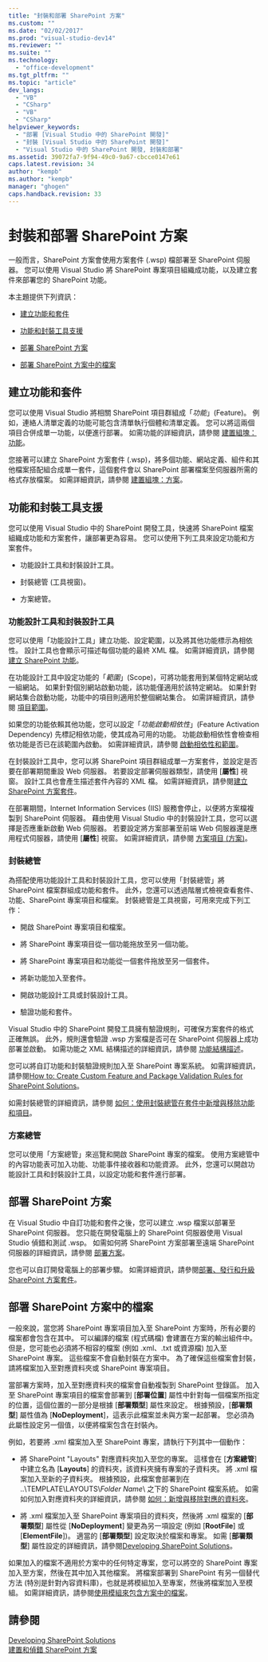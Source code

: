 ```yaml
---
title: "封裝和部署 SharePoint 方案"
ms.custom: ""
ms.date: "02/02/2017"
ms.prod: "visual-studio-dev14"
ms.reviewer: ""
ms.suite: ""
ms.technology: 
  - "office-development"
ms.tgt_pltfrm: ""
ms.topic: "article"
dev_langs: 
  - "VB"
  - "CSharp"
  - "VB"
  - "CSharp"
helpviewer_keywords: 
  - "部署 [Visual Studio 中的 SharePoint 開發]"
  - "封裝 [Visual Studio 中的 SharePoint 開發]"
  - "Visual Studio 中的 SharePoint 開發, 封裝和部署"
ms.assetid: 39072fa7-9f94-49c0-9a67-cbcce0147e61
caps.latest.revision: 34
author: "kempb"
ms.author: "kempb"
manager: "ghogen"
caps.handback.revision: 33
---
```

# 封裝和部署 SharePoint 方案
  一般而言，SharePoint 方案會使用方案套件 \(.wsp\) 檔部署至 SharePoint 伺服器。  您可以使用 Visual Studio 將 SharePoint 專案項目組織成功能，以及建立套件來部署您的 SharePoint 功能。  
  
 本主題提供下列資訊：  
  
-   [建立功能和套件](#Creating)  
  
-   [功能和封裝工具支援](#Tools)  
  
-   [部署 SharePoint 方案](#Deploying)  
  
-   [部署 SharePoint 方案中的檔案](#DeployingFiles)  
  
##  <a name="Creating"></a> 建立功能和套件  
 您可以使用 Visual Studio 將相關 SharePoint 項目群組成「*功能*」\(Feature\)。  例如，連絡人清單定義的功能可能包含清單執行個體和清單定義。  您可以將這兩個項目合併成單一功能，以便進行部署。  如需功能的詳細資訊，請參閱 [建置組塊：功能](http://go.microsoft.com/fwlink/?LinkID=169183)。  
  
 您接著可以建立 SharePoint 方案套件 \(.wsp\)，將多個功能、網站定義、組件和其他檔案搭配組合成單一套件，這個套件會以 SharePoint 部署檔案至伺服器所需的格式存放檔案。  如需詳細資訊，請參閱 [建置組塊：方案](http://go.microsoft.com/fwlink/?LinkID=169186)。  
  
##  <a name="Tools"></a> 功能和封裝工具支援  
 您可以使用 Visual Studio 中的 SharePoint 開發工具，快速將 SharePoint 檔案組織成功能和方案套件，讓部署更為容易。  您可以使用下列工具來設定功能和方案套件。  
  
-   功能設計工具和封裝設計工具。  
  
-   封裝總管 \(工具視窗\)。  
  
-   方案總管。  
  
### 功能設計工具和封裝設計工具  
 您可以使用「功能設計工具」建立功能、設定範圍，以及將其他功能標示為相依性。  設計工具也會顯示可描述每個功能的最終 XML 檔。  如需詳細資訊，請參閱[建立 SharePoint 功能](../sharepoint/creating-sharepoint-features.md)。  
  
 在功能設計工具中設定功能的「*範圍*」\(Scope\)，可將功能套用到某個特定網站或一組網站。  如果針對個別網站啟動功能，該功能僅適用於該特定網站。  如果針對網站集合啟動功能，功能中的項目則適用於整個網站集合。  如需詳細資訊，請參閱 [項目範圍](http://go.microsoft.com/fwlink/?LinkID=169189)。  
  
 如果您的功能依賴其他功能，您可以設定「*功能啟動相依性*」\(Feature Activation Dependency\) 先標記相依功能，使其成為可用的功能。  功能啟動相依性會檢查相依功能是否已在該範圍內啟動。  如需詳細資訊，請參閱 [啟動相依性和範圍](http://go.microsoft.com/fwlink/?LinkID=169190)。  
  
 在封裝設計工具中，您可以將 SharePoint 項目群組成單一方案套件，並設定是否要在部署期間重設 Web 伺服器。  若要設定部署伺服器類型，請使用 \[**屬性**\] 視窗。  設計工具也會產生描述套件內容的 XML 檔。  如需詳細資訊，請參閱[建立 SharePoint 方案套件](../sharepoint/creating-sharepoint-solution-packages.md)。  
  
 在部署期間，Internet Information Services \(IIS\) 服務會停止，以便將方案檔複製到 SharePoint 伺服器。  藉由使用 Visual Studio 中的封裝設計工具，您可以選擇是否應重新啟動 Web 伺服器。  若要設定將方案部署至前端 Web 伺服器還是應用程式伺服器，請使用 \[**屬性**\] 視窗。  如需詳細資訊，請參閱 [方案項目 \(方案\)](http://go.microsoft.com/fwlink/?LinkID=169191)。  
  
### 封裝總管  
 為搭配使用功能設計工具和封裝設計工具，您可以使用「封裝總管」將 SharePoint 檔案群組成功能和套件。  此外，您還可以透過階層式檢視查看套件、功能、SharePoint 專案項目和檔案。  封裝總管是工具視窗，可用來完成下列工作：  
  
-   開啟 SharePoint 專案項目和檔案。  
  
-   將 SharePoint 專案項目從一個功能拖放至另一個功能。  
  
-   將 SharePoint 專案項目和功能從一個套件拖放至另一個套件。  
  
-   將新功能加入至套件。  
  
-   開啟功能設計工具或封裝設計工具。  
  
-   驗證功能和套件。  
  
 Visual Studio 中的 SharePoint 開發工具擁有驗證規則，可確保方案套件的格式正確無誤。  此外，規則還會驗證 .wsp 方案檔是否可在 SharePoint 伺服器上成功部署並啟動。  如需功能之 XML 結構描述的詳細資訊，請參閱 [功能結構描述](http://go.microsoft.com/fwlink/?LinkID=169192)。  
  
 您可以將自訂功能和封裝驗證規則加入至 SharePoint 專案系統。  如需詳細資訊，請參閱[How to: Create Custom Feature and Package Validation Rules for SharePoint Solutions](../sharepoint/how-to-create-custom-feature-and-package-validation-rules-for-sharepoint-solutions.md)。  
  
 如需封裝總管的詳細資訊，請參閱 [如何：使用封裝總管在套件中新增與移除功能和項目](../sharepoint/how-to-add-and-remove-features-and-items-to-a-package-by-using-the-packaging-explorer.md)。  
  
### 方案總管  
 您可以使用「方案總管」來巡覽和開啟 SharePoint 專案的檔案。  使用方案總管中的內容功能表可加入功能、功能事件接收器和功能資源。  此外，您還可以開啟功能設計工具和封裝設計工具，以設定功能和套件進行部署。  
  
##  <a name="Deploying"></a> 部署 SharePoint 方案  
 在 Visual Studio 中自訂功能和套件之後，您可以建立 .wsp 檔案以部署至 SharePoint 伺服器。  您只能在開發電腦上的 SharePoint 伺服器使用 Visual Studio 偵錯和測試 .wsp。  如需如何將 SharePoint 方案部署至遠端 SharePoint 伺服器的詳細資訊，請參閱 [部署方案](http://go.microsoft.com/fwlink/?LinkID=169194)。  
  
 您也可以自訂開發電腦上的部署步驟。  如需詳細資訊，請參閱[部署、發行和升級 SharePoint 方案套件](../sharepoint/deploying-publishing-and-upgrading-sharepoint-solution-packages.md)。  
  
##  <a name="DeployingFiles"></a> 部署 SharePoint 方案中的檔案  
 一般來說，當您將 SharePoint 專案項目加入至 SharePoint 方案時，所有必要的檔案都會包含在其中。  可以編譯的檔案 \(程式碼檔\) 會建置在方案的輸出組件中。  但是，您可能也必須將不相容的檔案 \(例如 .xml、.txt 或資源檔\) 加入至 SharePoint 專案。  這些檔案不會自動封裝在方案中。  為了確保這些檔案會封裝，請將檔案加入至對應資料夾或 SharePoint 專案項目。  
  
 當部署方案時，加入至對應資料夾的檔案會自動複製到 SharePoint 登錄區。  加入至 SharePoint 專案項目的檔案會部署到 \[**部署位置**\] 屬性中針對每一個檔案所指定的位置，這個位置的一部分是根據 \[**部署類型**\] 屬性來設定。  根據預設，\[**部署類型**\] 屬性值為 \[**NoDeployment**\]，這表示此檔案並未與方案一起部署。  您必須為此屬性設定另一個值，以便將檔案包含在封裝內。  
  
 例如，若要將 .xml 檔案加入至 SharePoint 專案，請執行下列其中一個動作：  
  
-   將 SharePoint "Layouts" 對應資料夾加入至您的專案。  這樣會在 \[**方案總管**\] 中建立名為 \[**Layouts**\] 的資料夾，該資料夾擁有專案的子資料夾。  將 .xml 檔案加入至新的子資料夾。  根據預設，此檔案會部署到在 ..\\TEMPLATE\\LAYOUTS\\*Folder Name*\\ 之下的 SharePoint 檔案系統。  如需如何加入對應資料夾的詳細資訊，請參閱 [如何：新增與移除對應的資料夾](../sharepoint/how-to-add-and-remove-mapped-folders.md)。  
  
-   將 .xml 檔案加入至 SharePoint 專案項目的資料夾，然後將 .xml 檔案的 \[**部署類型**\] 屬性從 \[**NoDeployment**\] 變更為另一項設定 \(例如 \[**RootFile**\] 或 \[**ElementFile**\]\)。  適當的 \[**部署類型**\] 設定取決於檔案和專案。  如需 \[**部署類型**\] 屬性設定的詳細資訊，請參閱[Developing SharePoint Solutions](../sharepoint/developing-sharepoint-solutions.md)。  
  
 如果加入的檔案不適用於方案中的任何特定專案，您可以將空的 SharePoint 專案加入至方案，然後在其中加入其他檔案。  將檔案部署到 SharePoint 有另一個替代方法 \(特別是針對內容資料庫\)，也就是將模組加入至專案，然後將檔案加入至模組。  如需詳細資訊，請參閱[使用模組來包含方案中的檔案](../sharepoint/using-modules-to-include-files-in-the-solution.md)。  
  
## 請參閱  
 [Developing SharePoint Solutions](../sharepoint/developing-sharepoint-solutions.md)   
 [建置和偵錯 SharePoint 方案](../sharepoint/building-and-debugging-sharepoint-solutions.md)  
  
  